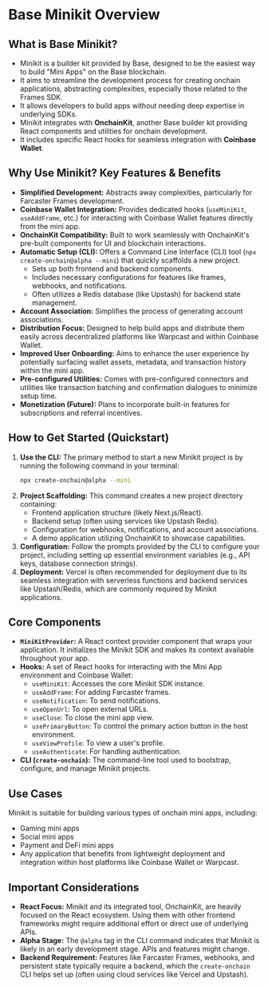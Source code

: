 # Base Minikit Overview

## What is Base Minikit?

*   Minikit is a builder kit provided by Base, designed to be the easiest way to build "Mini Apps" on the Base blockchain.
*   It aims to streamline the development process for creating onchain applications, abstracting complexities, especially those related to the Frames SDK.
*   It allows developers to build apps without needing deep expertise in underlying SDKs.
*   Minikit integrates with **OnchainKit**, another Base builder kit providing React components and utilities for onchain development.
*   It includes specific React hooks for seamless integration with **Coinbase Wallet**.

## Why Use Minikit? Key Features & Benefits

*   **Simplified Development:** Abstracts away complexities, particularly for Farcaster Frames development.
*   **Coinbase Wallet Integration:** Provides dedicated hooks (`useMiniKit`, `useAddFrame`, etc.) for interacting with Coinbase Wallet features directly from the mini app.
*   **OnchainKit Compatibility:** Built to work seamlessly with OnchainKit's pre-built components for UI and blockchain interactions.
*   **Automatic Setup (CLI):** Offers a Command Line Interface (CLI) tool (`npx create-onchain@alpha --mini`) that quickly scaffolds a new project.
    *   Sets up both frontend and backend components.
    *   Includes necessary configurations for features like frames, webhooks, and notifications.
    *   Often utilizes a Redis database (like Upstash) for backend state management.
*   **Account Association:** Simplifies the process of generating account associations.
*   **Distribution Focus:** Designed to help build apps and distribute them easily across decentralized platforms like Warpcast and within Coinbase Wallet.
*   **Improved User Onboarding:** Aims to enhance the user experience by potentially surfacing wallet assets, metadata, and transaction history within the mini app.
*   **Pre-configured Utilities:** Comes with pre-configured connectors and utilities like transaction batching and confirmation dialogues to minimize setup time.
*   **Monetization (Future):** Plans to incorporate built-in features for subscriptions and referral incentives.

## How to Get Started (Quickstart)

1.  **Use the CLI:** The primary method to start a new Minikit project is by running the following command in your terminal:
    ```bash
    npx create-onchain@alpha --mini
    ```
2.  **Project Scaffolding:** This command creates a new project directory containing:
    *   Frontend application structure (likely Next.js/React).
    *   Backend setup (often using services like Upstash Redis).
    *   Configuration for webhooks, notifications, and account associations.
    *   A demo application utilizing OnchainKit to showcase capabilities.
3.  **Configuration:** Follow the prompts provided by the CLI to configure your project, including setting up essential environment variables (e.g., API keys, database connection strings).
4.  **Deployment:** Vercel is often recommended for deployment due to its seamless integration with serverless functions and backend services like Upstash/Redis, which are commonly required by Minikit applications.

## Core Components

*   **`MiniKitProvider`:** A React context provider component that wraps your application. It initializes the Minikit SDK and makes its context available throughout your app.
*   **Hooks:** A set of React hooks for interacting with the Mini App environment and Coinbase Wallet:
    *   `useMiniKit`: Accesses the core Minikit SDK instance.
    *   `useAddFrame`: For adding Farcaster frames.
    *   `useNotification`: To send notifications.
    *   `useOpenUrl`: To open external URLs.
    *   `useClose`: To close the mini app view.
    *   `usePrimaryButton`: To control the primary action button in the host environment.
    *   `useViewProfile`: To view a user's profile.
    *   `useAuthenticate`: For handling authentication.
*   **CLI (`create-onchain`):** The command-line tool used to bootstrap, configure, and manage Minikit projects.

## Use Cases

Minikit is suitable for building various types of onchain mini apps, including:

*   Gaming mini apps
*   Social mini apps
*   Payment and DeFi mini apps
*   Any application that benefits from lightweight deployment and integration within host platforms like Coinbase Wallet or Warpcast.

## Important Considerations

*   **React Focus:** Minikit and its integrated tool, OnchainKit, are heavily focused on the React ecosystem. Using them with other frontend frameworks might require additional effort or direct use of underlying APIs.
*   **Alpha Stage:** The `@alpha` tag in the CLI command indicates that Minikit is likely in an early development stage. APIs and features might change.
*   **Backend Requirement:** Features like Farcaster Frames, webhooks, and persistent state typically require a backend, which the `create-onchain` CLI helps set up (often using cloud services like Vercel and Upstash).
